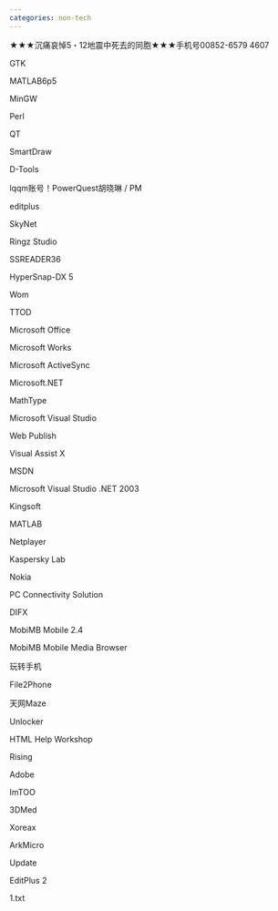 ```yaml
---
categories: non-tech
---
```

★★★沉痛哀悼5・12地震中死去的同胞★★★手机号00852-6579 4607

GTK

MATLAB6p5

MinGW

Perl

QT

SmartDraw



D-Tools

lqqm账号！PowerQuest胡晓琳 / PM

editplus

SkyNet

Ringz Studio

SSREADER36

HyperSnap-DX 5

Wom

TTOD

Microsoft Office

Microsoft Works

Microsoft ActiveSync

Microsoft.NET

MathType

Microsoft Visual Studio

Web Publish

Visual Assist X

MSDN

Microsoft Visual Studio .NET 2003

Kingsoft

MATLAB

Netplayer

Kaspersky Lab

Nokia

PC Connectivity Solution

DIFX

MobiMB Mobile 2.4

MobiMB Mobile Media Browser

玩转手机

File2Phone

天网Maze

Unlocker

HTML Help Workshop

Rising

Adobe

ImTOO

3DMed

Xoreax

ArkMicro

Update

EditPlus 2

1.txt

